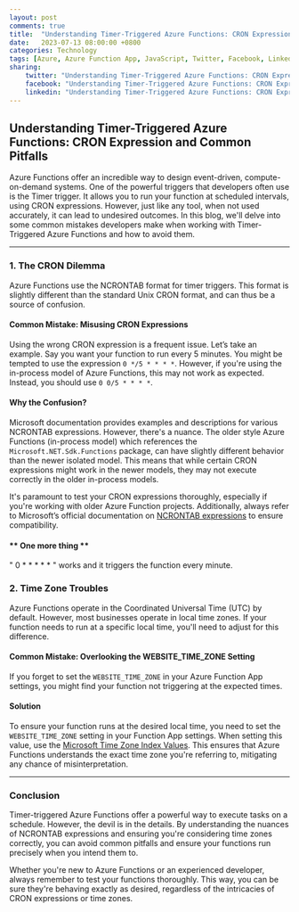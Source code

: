 ```yaml
---
layout: post
comments: true
title:  "Understanding Timer-Triggered Azure Functions: CRON Expression and Common Pitfalls"
date:   2023-07-13 08:00:00 +0800
categories: Technology
tags: [Azure, Azure Function App, JavaScript, Twitter, Facebook, LinkedIn]
sharing:
    twitter: "Understanding Timer-Triggered Azure Functions: CRON Expression and Common Pitfalls"
    facebook: "Understanding Timer-Triggered Azure Functions: CRON Expression and Common Pitfalls"
    linkedin: "Understanding Timer-Triggered Azure Functions: CRON Expression and Common Pitfalls"
---
```


## Understanding Timer-Triggered Azure Functions: CRON Expression and Common Pitfalls

Azure Functions offer an incredible way to design event-driven, compute-on-demand systems. One of the powerful triggers that developers often use is the Timer trigger. It allows you to run your function at scheduled intervals, using CRON expressions. However, just like any tool, when not used accurately, it can lead to undesired outcomes. In this blog, we'll delve into some common mistakes developers make when working with Timer-Triggered Azure Functions and how to avoid them.

---

### **1. The CRON Dilemma**

Azure Functions use the NCRONTAB format for timer triggers. This format is slightly different than the standard Unix CRON format, and can thus be a source of confusion.

#### **Common Mistake: Misusing CRON Expressions**

Using the wrong CRON expression is a frequent issue. Let’s take an example. Say you want your function to run every 5 minutes. You might be tempted to use the expression `0 */5 * * * *`. However, if you're using the in-process model of Azure Functions, this may not work as expected. Instead, you should use `0 0/5 * * * *`.

#### **Why the Confusion?**

Microsoft documentation provides examples and descriptions for various NCRONTAB expressions. However, there's a nuance. The older style Azure Functions (in-process model) which references the `Microsoft.NET.Sdk.Functions` package, can have slightly different behavior than the newer isolated model. This means that while certain CRON expressions might work in the newer models, they may not execute correctly in the older in-process models.

It's paramount to test your CRON expressions thoroughly, especially if you're working with older Azure Function projects. Additionally, always refer to Microsoft’s official documentation on [NCRONTAB expressions](https://learn.microsoft.com/en-us/azure/azure-functions/functions-bindings-timer?tabs=python-v2%2Cin-process&pivots=programming-language-csharp#ncrontab-expressions) to ensure compatibility.

#### ** One more thing **
" 0 * * * * * " works and it triggers the function every minute.

### **2. Time Zone Troubles**

Azure Functions operate in the Coordinated Universal Time (UTC) by default. However, most businesses operate in local time zones. If your function needs to run at a specific local time, you'll need to adjust for this difference.

#### **Common Mistake: Overlooking the WEBSITE_TIME_ZONE Setting**

If you forget to set the `WEBSITE_TIME_ZONE` in your Azure Function App settings, you might find your function not triggering at the expected times.

#### **Solution**

To ensure your function runs at the desired local time, you need to set the `WEBSITE_TIME_ZONE` setting in your Function App settings. When setting this value, use the [Microsoft Time Zone Index Values](https://learn.microsoft.com/en-us/previous-versions/windows/embedded/ms912391(v=winembedded.11)?redirectedfrom=MSDN). This ensures that Azure Functions understands the exact time zone you're referring to, mitigating any chance of misinterpretation.

---

### **Conclusion**

Timer-triggered Azure Functions offer a powerful way to execute tasks on a schedule. However, the devil is in the details. By understanding the nuances of NCRONTAB expressions and ensuring you're considering time zones correctly, you can avoid common pitfalls and ensure your functions run precisely when you intend them to.

Whether you're new to Azure Functions or an experienced developer, always remember to test your functions thoroughly. This way, you can be sure they're behaving exactly as desired, regardless of the intricacies of CRON expressions or time zones.